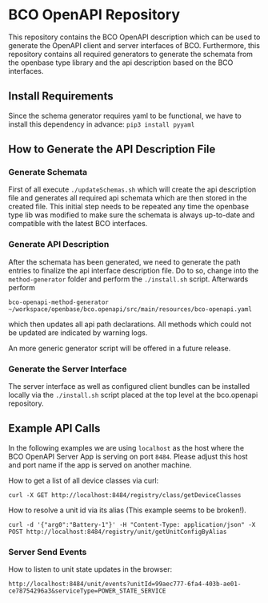 # BCO OpenAPI Repository 
This repository contains the BCO OpenAPI description which can be used to generate the OpenAPI client and server interfaces of BCO.
Furthermore, this repository contains all required generators to generate the schemata from the openbase type library and the api description based on the BCO interfaces. 

## Install Requirements

Since the schema generator requires yaml to be functional, we have to install this dependency in advance:
```pip3 install pyyaml```

## How to Generate the API Description File

### Generate Schemata

First of all execute ```./updateSchemas.sh``` which will create the api description file and generates all required api schemata which are then stored in the created file.
This initial step needs to be repeated any time the openbase type lib was modified to make sure the schemata is always up-to-date and compatible with the latest BCO interfaces.

### Generate API Description

After the schemata has been generated, we need to generate the path entries to finalize the api interface description file.
Do to so, change into the ```method-generator``` folder and perform the ```./install.sh``` script. Afterwards perform
```
bco-openapi-method-generator ~/workspace/openbase/bco.openapi/src/main/resources/bco-openapi.yaml
```
which then updates all api path declarations.
All methods which could not be updated are indicated by warning logs.

An more generic generator script will be offered in a future release.

### Generate the Server Interface

The server interface as well as configured client bundles can be installed locally via the ```./install.sh``` script placed at the top level at the bco.openapi repository.

## Example API Calls

In the following examples we are using ```localhost``` as the host where the BCO OpenAPI Server App is serving on port ```8484```.
Please adjust this host and port name if the app is served on another machine.

How to get a list of all device classes via curl:
```
curl -X GET http://localhost:8484/registry/class/getDeviceClasses
```


How to resolve a unit id via its alias (This example seems to be broken!).
```
curl -d '{"arg0":"Battery-1"}' -H "Content-Type: application/json" -X POST http://localhost:8484/registry/unit/getUnitConfigByAlias
```

### Server Send Events

How to listen to unit state updates in the browser:
```
http://localhost:8484/unit/events?unitId=99aec777-6fa4-403b-ae01-ce78754296a3&serviceType=POWER_STATE_SERVICE
```